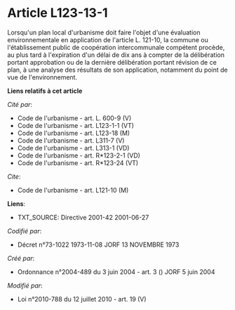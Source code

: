 # Article L123-13-1

Lorsqu'un plan local d'urbanisme doit faire l'objet d'une évaluation environnementale en application de l'article L. 121-10,
la commune ou l'établissement public de coopération intercommunale compétent procède, au plus tard à l'expiration d'un délai
de dix ans à compter de la délibération portant approbation ou de la dernière délibération portant révision de ce plan, à une
analyse des résultats de son application, notamment du point de vue de l'environnement.

**Liens relatifs à cet article**

_Cité par_:

  - Code de l'urbanisme - art. L. 600-9 (V)
  - Code de l'urbanisme - art. L123-1-1 (VT)
  - Code de l'urbanisme - art. L123-18 (M)
  - Code de l'urbanisme - art. L311-7 (V)
  - Code de l'urbanisme - art. L313-1 (VD)
  - Code de l'urbanisme - art. R*123-2-1 (VD)
  - Code de l'urbanisme - art. R*123-24 (VT)

_Cite_:

  - Code de l'urbanisme - art. L121-10 (M)

**Liens**:

  - TXT_SOURCE: Directive 2001-42 2001-06-27

_Codifié par_:

  - Décret n°73-1022 1973-11-08 JORF 13 NOVEMBRE 1973

_Créé par_:

  - Ordonnance n°2004-489 du 3 juin 2004 - art. 3 () JORF 5 juin 2004

_Modifié par_:

  - Loi n°2010-788 du 12 juillet 2010 - art. 19 (V)
